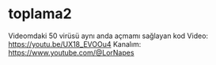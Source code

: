 # toplama2
Videomdaki 50 virüsü aynı anda açmamı sağlayan kod
Video: https://youtu.be/UX18_EVOOu4
Kanalım: https://www.youtube.com/@LorNapes
